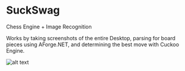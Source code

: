 # SuckSwag
Chess Engine + Image Recognition

Works by taking screenshots of the entire Desktop, parsing for board pieces using AForge.NET, and determining the best move with Cuckoo Engine.

![alt text](https://i.imgur.com/JfwkZej.png "SuckSwag Engine")
